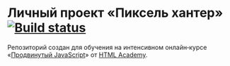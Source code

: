 # Личный проект «Пиксель хантер» [![Build status][travis-image]][travis-url]

Репозиторий создан для обучения на интенсивном онлайн‑курсе
«[Продвинутый JavaScript](https://htmlacademy.ru/intensive/ecmascript)» от
[HTML Academy](https://htmlacademy.ru).

[travis-image]: https://travis-ci.org/htmlacademy-ecmascript/143887-pixel-hunter.svg?branch=master
[travis-url]: https://travis-ci.org/htmlacademy-ecmascript/143887-pixel-hunter
